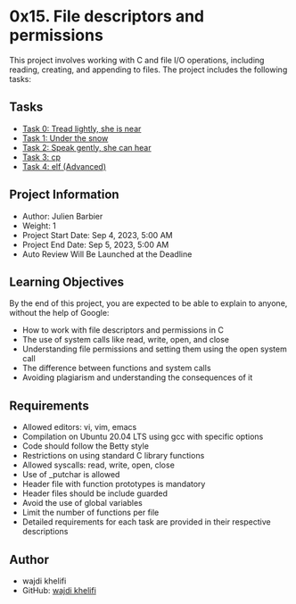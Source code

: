 # 0x15. File descriptors and permissions

This project involves working with C and file I/O operations, including reading, creating, and appending to files. The project includes the following tasks:

## Tasks

- [Task 0: Tread lightly, she is near](./0-read_textfile.c)
- [Task 1: Under the snow](./1-create_file.c)
- [Task 2: Speak gently, she can hear](./2-append_text_to_file.c)
- [Task 3: cp](./3-cp.c)
- [Task 4: elf (Advanced)](./100-elf_header.c)

## Project Information

- Author: Julien Barbier
- Weight: 1
- Project Start Date: Sep 4, 2023, 5:00 AM
- Project End Date: Sep 5, 2023, 5:00 AM
- Auto Review Will Be Launched at the Deadline

## Learning Objectives

By the end of this project, you are expected to be able to explain to anyone, without the help of Google:

- How to work with file descriptors and permissions in C
- The use of system calls like read, write, open, and close
- Understanding file permissions and setting them using the open system call
- The difference between functions and system calls
- Avoiding plagiarism and understanding the consequences of it

## Requirements

- Allowed editors: vi, vim, emacs
- Compilation on Ubuntu 20.04 LTS using gcc with specific options
- Code should follow the Betty style
- Restrictions on using standard C library functions
- Allowed syscalls: read, write, open, close
- Use of _putchar is allowed
- Header file with function prototypes is mandatory
- Header files should be include guarded
- Avoid the use of global variables
- Limit the number of functions per file
- Detailed requirements for each task are provided in their respective descriptions

## Author
- wajdi khelifi
- GitHub: [wajdi khelifi](https://github.com/wajdi-khelifi)
